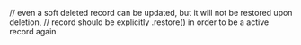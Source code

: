 // even a soft deleted record can be updated, but it will not be restored upon deletion,
// record should be explicitly .restore() in order to be a active record again
